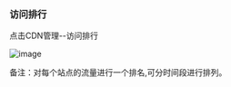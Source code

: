 ### 访问排行

点击CDN管理--访问排行

![image](https://user-images.githubusercontent.com/90588289/133752395-90887ce3-5f21-47a9-b2e2-bca78d9f337b.png)

备注：对每个站点的流量进行一个排名,可分时间段进行排列。
